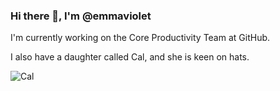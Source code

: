 ### Hi there 👋, I'm @emmaviolet

I'm currently working on the Core Productivity Team at GitHub. 

I also have a daughter called Cal, and she is keen on hats.

![Cal](https://github.com/emmaviolet/emmaviolet/assets/8298818/0cb37ac8-0258-4167-ab2e-68dbd8c1cacd)

<!--
**emmaviolet/emmaviolet** is a ✨ _special_ ✨ repository because its `README.md` (this file) appears on your GitHub profile.

Here are some ideas to get you started:

- 🔭 I’m currently working on ...
- 🌱 I’m currently learning ...
- 👯 I’m looking to collaborate on ...
- 🤔 I’m looking for help with ...
- 💬 Ask me about ...
- 📫 How to reach me: ...
- 😄 Pronouns: ...
- ⚡ Fun fact: ...
-->

